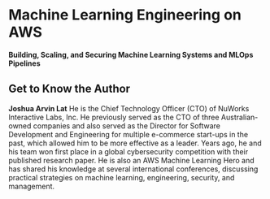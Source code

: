 # Machine Learning Engineering on AWS 

**Building, Scaling, and Securing Machine Learning Systems and MLOps Pipelines**

## Get to Know the Author
**Joshua Arvin Lat**
He is the Chief Technology Officer (CTO) of NuWorks Interactive Labs, Inc. He previously served as the CTO of three Australian-owned companies and also served as the Director for Software Development and Engineering for multiple e-commerce start-ups in the past, which allowed him to be more effective as a leader. Years ago, he and his team won first place in a global cybersecurity competition with their published research paper. He is also an AWS Machine Learning Hero and has shared his knowledge at several international conferences, discussing practical strategies on machine learning, engineering, security, and management.